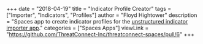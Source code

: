 +++
date = "2018-04-19"
title = "Indicator Profile Creator"
tags = ["Importer", "Indicators", "Profiles"]
author = "Floyd Hightower"
description = "Spaces app to create indicator profiles for the <a href='/post/spaces-apps/unstructured-indicator-importer/'>unstructured indicator importer app</a>."
categories = ["Spaces Apps"]
viewLink = "https://github.com/ThreatConnect-Inc/threatconnect-spaces/pull/6"
+++

